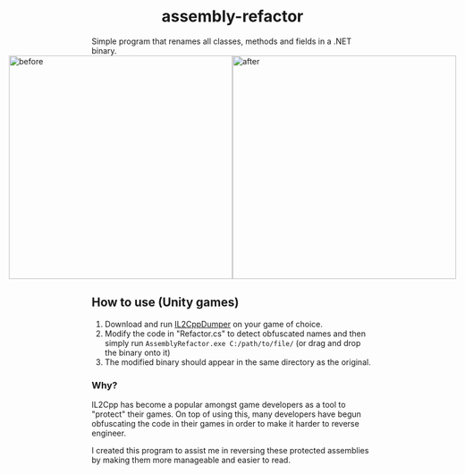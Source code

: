 <h1 align="center">assembly-refactor</h1>
Simple program that renames all classes, methods and fields in a .NET binary.

<div style="display:flex; justify-content:center;">
  <img src="https://github.com/kite03/assembly-refactor/assets/67329371/dd62c5c8-ae05-49d7-b4b7-ebf59976cd2d" alt="before" height="400"/>
  <img src="https://github.com/kite03/assembly-refactor/assets/67329371/4cd75aaa-2fe4-4bcf-a82b-086cbea600a5" alt="after" height="400"/>
</div>

## How to use (Unity games)
1. Download and run [IL2CppDumper](https://github.com/Perfare/Il2CppDumper) on your game of choice.
2. Modify the code in "Refactor.cs" to detect obfuscated names and then simply run ```AssemblyRefactor.exe C:/path/to/file/``` (or drag and drop the binary onto it)
3. The modified binary should appear in the same directory as the original.

### Why?
IL2Cpp has become a popular amongst game developers as a tool to "protect" their games. On top of using this, many developers have begun
obfuscating the code in their games in order to make it harder to reverse engineer.

I created this program to assist me in reversing these protected assemblies by making them more manageable and easier to read.
